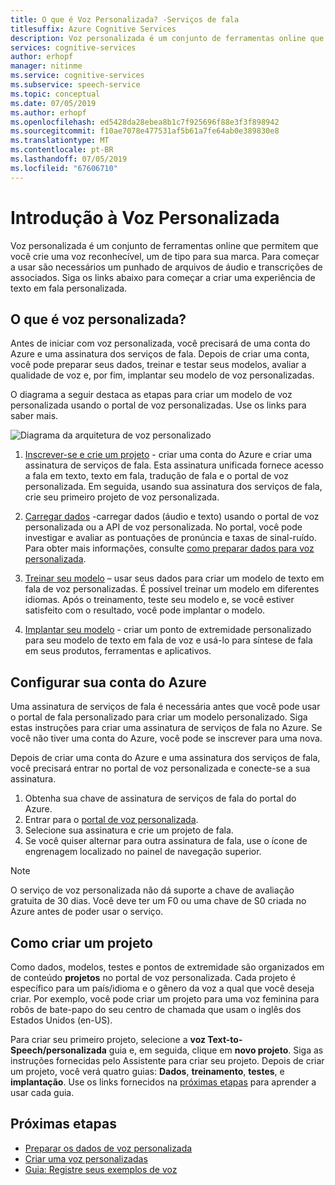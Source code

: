 ```yaml
---
title: O que é Voz Personalizada? -Serviços de fala
titlesuffix: Azure Cognitive Services
description: Voz personalizada é um conjunto de ferramentas online que permitem que você crie uma voz reconhecível, um de tipo para sua marca. Para começar a usar são necessários um punhado de arquivos de áudio e transcrições de associados. Siga os links abaixo para começar a criar uma experiência personalizada de fala em texto.
services: cognitive-services
author: erhopf
manager: nitinme
ms.service: cognitive-services
ms.subservice: speech-service
ms.topic: conceptual
ms.date: 07/05/2019
ms.author: erhopf
ms.openlocfilehash: ed5428da28ebea8b1c7f925696f88e3f3f898942
ms.sourcegitcommit: f10ae7078e477531af5b61a7fe64ab0e389830e8
ms.translationtype: MT
ms.contentlocale: pt-BR
ms.lasthandoff: 07/05/2019
ms.locfileid: "67606710"
---
```

# <a name="get-started-with-custom-voice"></a>Introdução à Voz Personalizada

Voz personalizada é um conjunto de ferramentas online que permitem que você crie uma voz reconhecível, um de tipo para sua marca. Para começar a usar são necessários um punhado de arquivos de áudio e transcrições de associados. Siga os links abaixo para começar a criar uma experiência de texto em fala personalizada.

## <a name="whats-in-custom-voice"></a>O que é voz personalizada?

Antes de iniciar com voz personalizada, você precisará de uma conta do Azure e uma assinatura dos serviços de fala. Depois de criar uma conta, você pode preparar seus dados, treinar e testar seus modelos, avaliar a qualidade de voz e, por fim, implantar seu modelo de voz personalizadas.

O diagrama a seguir destaca as etapas para criar um modelo de voz personalizada usando o portal de voz personalizadas. Use os links para saber mais.

![Diagrama da arquitetura de voz personalizado](media/custom-voice/custom-voice-diagram.png)

1.  [Inscrever-se e crie um projeto](#set-up-your-azure-account) - criar uma conta do Azure e criar uma assinatura de serviços de fala. Esta assinatura unificada fornece acesso a fala em texto, texto em fala, tradução de fala e o portal de voz personalizada. Em seguida, usando sua assinatura dos serviços de fala, crie seu primeiro projeto de voz personalizada.

2.  [Carregar dados](how-to-custom-voice-create-voice.md#upload-your-datasets) -carregar dados (áudio e texto) usando o portal de voz personalizada ou a API de voz personalizada. No portal, você pode investigar e avaliar as pontuações de pronúncia e taxas de sinal-ruído. Para obter mais informações, consulte [como preparar dados para voz personalizada](how-to-custom-voice-prepare-data.md).

3.  [Treinar seu modelo](how-to-custom-voice-create-voice.md#build-your-custom-voice-model) – usar seus dados para criar um modelo de texto em fala de voz personalizadas. É possível treinar um modelo em diferentes idiomas. Após o treinamento, teste seu modelo e, se você estiver satisfeito com o resultado, você pode implantar o modelo.

4.  [Implantar seu modelo](how-to-custom-voice-create-voice.md#create-and-use-a-custom-voice-endpoint) - criar um ponto de extremidade personalizado para seu modelo de texto em fala de voz e usá-lo para síntese de fala em seus produtos, ferramentas e aplicativos.

## <a name="set-up-your-azure-account"></a>Configurar sua conta do Azure

Uma assinatura de serviços de fala é necessária antes que você pode usar o portal de fala personalizado para criar um modelo personalizado. Siga estas instruções para criar uma assinatura de serviços de fala no Azure. Se você não tiver uma conta do Azure, você pode se inscrever para uma nova.  

Depois de criar uma conta do Azure e uma assinatura dos serviços de fala, você precisará entrar no portal de voz personalizada e conecte-se a sua assinatura.

1. Obtenha sua chave de assinatura de serviços de fala do portal do Azure.
2. Entrar para o [portal de voz personalizada](https://aka.ms/custom-voice).
3. Selecione sua assinatura e crie um projeto de fala.
4. Se você quiser alternar para outra assinatura de fala, use o ícone de engrenagem localizado no painel de navegação superior.

> [!NOTE]
> O serviço de voz personalizada não dá suporte a chave de avaliação gratuita de 30 dias. Você deve ter um F0 ou uma chave de S0 criada no Azure antes de poder usar o serviço.

## <a name="how-to-create-a-project"></a>Como criar um projeto

Como dados, modelos, testes e pontos de extremidade são organizados em de conteúdo **projetos** no portal de voz personalizada. Cada projeto é específico para um país/idioma e o gênero da voz a qual que você deseja criar. Por exemplo, você pode criar um projeto para uma voz feminina para robôs de bate-papo do seu centro de chamada que usam o inglês dos Estados Unidos (en-US).

Para criar seu primeiro projeto, selecione a **voz Text-to-Speech/personalizada** guia e, em seguida, clique em **novo projeto**. Siga as instruções fornecidas pelo Assistente para criar seu projeto. Depois de criar um projeto, você verá quatro guias: **Dados**, **treinamento**, **testes**, e **implantação**. Use os links fornecidos na [próximas etapas](#next-steps) para aprender a usar cada guia.

## <a name="next-steps"></a>Próximas etapas

- [Preparar os dados de voz personalizada](how-to-custom-voice.md)
- [Criar uma voz personalizadas](how-to-custom-voice-create-voice.md)
- [Guia: Registre seus exemplos de voz](record-custom-voice-samples.md)
